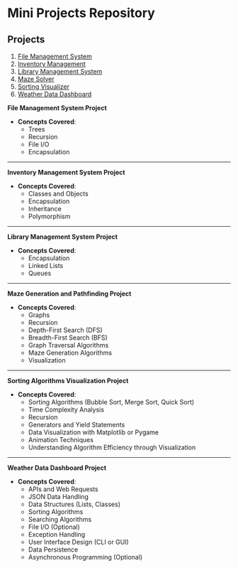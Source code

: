 # Mini Projects Repository 

## Projects

1. [File Management System](file_management_system/readme.md)
2. [Inventory Management](inventory_management/readme.md)
3. [Library Management System](library_management_system/readme.md)
4. [Maze Solver](maze_solver/readme.md)
5. [Sorting Visualizer](sorting_visualizer/readme.md)
6. [Weather Data Dashboard](weather_data_dashboard/readme.md)


**File Management System Project**

   - **Concepts Covered**:
     - Trees
     - Recursion
     - File I/O
     - Encapsulation

---

**Inventory Management System Project**

   - **Concepts Covered**:
     - Classes and Objects
     - Encapsulation
     - Inheritance
     - Polymorphism

---

**Library Management System Project**

   - **Concepts Covered**:
     - Encapsulation
     - Linked Lists
     - Queues

---

**Maze Generation and Pathfinding Project**

   - **Concepts Covered**:
     - Graphs
     - Recursion
     - Depth-First Search (DFS)
     - Breadth-First Search (BFS)
     - Graph Traversal Algorithms
     - Maze Generation Algorithms
     - Visualization

---

**Sorting Algorithms Visualization Project**

   - **Concepts Covered**:
     - Sorting Algorithms (Bubble Sort, Merge Sort, Quick Sort)
     - Time Complexity Analysis
     - Recursion
     - Generators and Yield Statements
     - Data Visualization with Matplotlib or Pygame
     - Animation Techniques
     - Understanding Algorithm Efficiency through Visualization

---

**Weather Data Dashboard Project**

   - **Concepts Covered**:
     - APIs and Web Requests
     - JSON Data Handling
     - Data Structures (Lists, Classes)
     - Sorting Algorithms
     - Searching Algorithms
     - File I/O (Optional)
     - Exception Handling
     - User Interface Design (CLI or GUI)
     - Data Persistence
     - Asynchronous Programming (Optional)
